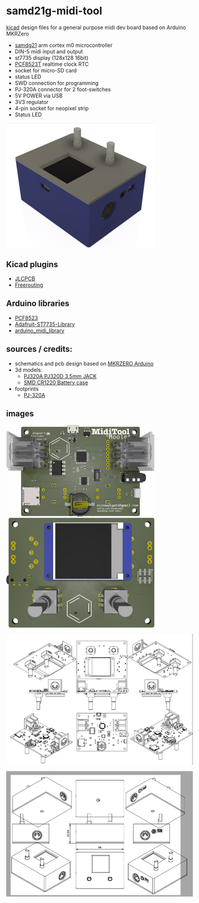 # samd21g-midi-tool
[kicad](https://www.kicad.org/) design files for a general purpose midi dev board based on Arduino MKRZero 

* [samdg21](https://www.microchip.com/en-us/product/atsamd21g18) arm cortex m0 microcontroller
* DIN-5 midi input and output
* st7735 display (128x128 16bit)
* [PCF8523T](https://www.nxp.com/part/PCF8523T) realtime clock RTC
* socket for micro-SD card
* status LED
* SWD connection for programming
* PJ-320A connector for 2 foot-switches
* 5V POWER via USB
* 3V3 regulator
* 4-pin socket for neopixel strip
* Status LED

<img src="docs/top-left.JPG" alt="drawing" width="400"/>

## Kicad plugins
 * [JLCPCB](https://github.com/Bouni/kicad-jlcpcb-tools)
 * [Freerouting](https://github.com/freerouting/freerouting)

## Arduino libraries
* [PCF8523](https://github.com/SpellFoundry/PCF8523)
* [Adafruit-ST7735-Library](https://github.com/adafruit/Adafruit-ST7735-Library)
* [arduino_midi_library](https://github.com/FortySevenEffects/arduino_midi_library)

## sources / credits:
  * schematics and pcb design based on [MKRZERO Arduino](https://docs.arduino.cc/hardware/mkr-zero/)   
  * 3d models:
    * [PJ320A PJ320D 3.5mm JACK](https://grabcad.com/library/pj320a-pj320d-3-5mm-jack-1)
    * [SMD CR1220 Battery case](https://grabcad.com/library/smd-cr1220-battery-case-1)
  * footprints
    * [PJ-320A](https://github.com/nathanhborger/PJ-320A_KiCad_Library)

## images
<img src="docs/top.png" alt="drawing" width="400"/>
<img src="docs/bottom.png" alt="drawing" width="400"/>

![tech-assembly](docs/tech-assembly.png)

![tech-assembly-with-enclosure](docs/tech-assembly-with-enclosure.png)
